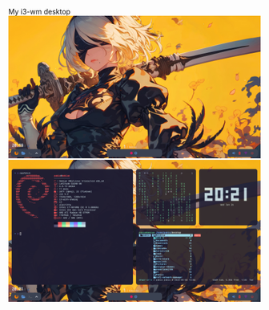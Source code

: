 My i3-wm desktop
![alt text](https://github.com/SPEAKER02/widjeto/blob/13a6e02f3bb2d76232ec09b2fd66667226d8e672/imgs/Screenshot_2024-06-26-20-19-32_3200x1080.png?raw=true)
![alt text](https://github.com/SPEAKER02/widjeto/blob/3bf5ec4044acf2da061a396974c5194e2dfc91cd/imgs/Screenshot_2024-06-26-20-21-30_3200x1080.png)
